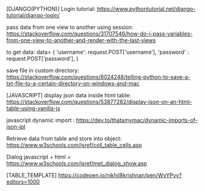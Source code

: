 [DJANGO(PYTHON)]
Login tutorial: https://www.pythontutorial.net/django-tutorial/django-login/

pass data from one view to another using session: https://stackoverflow.com/questions/31707546/how-do-i-pass-variables-from-one-view-to-another-and-render-with-the-last-views

to get data:
 data= 
{
    'username': request.POST['username'],
    'password' : request.POST['password'],
}

save file in custom directory: https://stackoverflow.com/questions/8024248/telling-python-to-save-a-txt-file-to-a-certain-directory-on-windows-and-mac


[JAVASCRIPT]
display json data inside html table: https://stackoverflow.com/questions/53877282/display-json-on-an-html-table-using-vanilla-js

javascript dynamic import : https://dev.to/thatamymac/dynamic-imports-of-json-ipl

Retrieve data from table and store into object: https://www.w3schools.com/jsref/coll_table_cells.asp

Dialog javascript + html = https://www.w3schools.com/jsref/met_dialog_show.asp

[TABLE_TEMPLATE]
https://codepen.io/nikhil8krishnan/pen/WvYPvv?editors=1000
